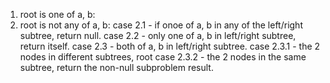 1. root is one of a, b:
2. root is not any of a, b:
    case 2.1 - if onoe of a, b in any of the left/right subtree, return null.
    case 2.2 - only one of a, b in left/right subtree, return itself.
    case 2.3 - both of a, b in left/right subtree.
        case 2.3.1 - the 2 nodes in different subtrees, root
        case 2.3.2 - the 2 nodes in the same subtree, return the non-null subproblem result.